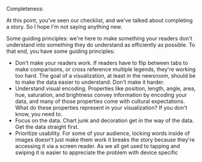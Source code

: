 Completeness:

At this point, you've seen our checklist, and we've talked about completing a story. So I hope I'm not saying anything new.

Some guiding principles: we're here to make something your readers don't understand into something they do understand as efficiently as possible.  To that end, you have some guiding principles:

+ Don’t make your readers work. If readers have to flip between tabs to make comparisons, or cross reference multiple legends, they're working too hard. The goal of a visualization, at least in the newsroom, should be to make the data easier to understand. Don't make it harder.
+ Understand visual encoding. Properties like position, length, angle, area, hue, saturation, and brightness convey information by encoding your data, and many of those properties come with cultural expectations. What do these properties represent in your visualization? If you don't know, you need to.
+ Focus on the data. Chart junk and decoration get in the way of the data. Get the data straight first.
+ Prioritize usability. For some of your audience, locking words inside of images doesn't just make them work it breaks the story because they're accessing it via a screen reader. As we all get used to tapping and swiping it is easier to appreciate the problem with device specific 

